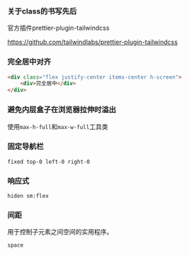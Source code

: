 ### 关于class的书写先后

官方插件prettier-plugin-tailwindcss

https://github.com/tailwindlabs/prettier-plugin-tailwindcss



### 完全居中对齐

```html
<div class="flex justify-center items-center h-screen">
	<div>完全居中</div>
</div>
```



### 避免内层盒子在浏览器拉伸时溢出

使用`max-h-full`和`max-w-full`工具类



### 固定导航栏

```
fixed top-0 left-0 right-0
```



### 响应式

```
hiden sm:flex
```



### 间距

用于控制子元素之间空间的实用程序。

`space`

